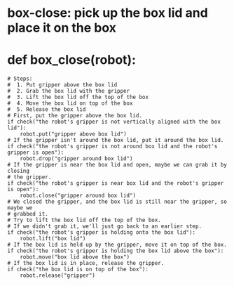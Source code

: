# box-close: pick up the box lid and place it on the box
# def box_close(robot):
    # Steps:
    #  1. Put gripper above the box lid
    #  2. Grab the box lid with the gripper
    #  3. Lift the box lid off the top of the box
    #  4. Move the box lid on top of the box
    #  5. Release the box lid
    # First, put the gripper above the box lid.
    if check("the robot's gripper is not vertically aligned with the box lid"):
        robot.put("gripper above box lid")
    # If the gripper isn't around the box lid, put it around the box lid.
    if check("the robot's gripper is not around box lid and the robot's gripper is open"):
        robot.drop("gripper around box lid")
    # If the gripper is near the box lid and open, maybe we can grab it by closing
    # the gripper.
    if check("the robot's gripper is near box lid and the robot's gripper is open"):
        robot.close("gripper around box lid")
    # We closed the gripper, and the box lid is still near the gripper, so maybe we
    # grabbed it.
    # Try to lift the box lid off the top of the box.
    # If we didn't grab it, we'll just go back to an earlier step.
    if check("the robot's gripper is holding onto the box lid"):
        robot.lift("box lid")
    # If the box lid is held up by the gripper, move it on top of the box.
    if check("the robot's gripper is holding the box lid above the box"):
        robot.move("box lid above the box")
    # If the box lid is in place, release the gripper.
    if check("the box lid is on top of the box"):
        robot.release("gripper")